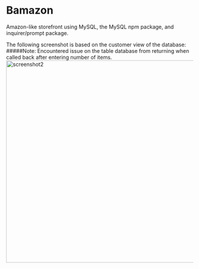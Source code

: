 # Bamazon

Amazon-like storefront using MySQL, the MySQL npm package, and inquirer/prompt package.

The following screenshot is based on the customer view of the database:
#####Note: Encountered issue on the table database from returning when called back after entering number of items.
<img width="545" alt="screenshot2" src="https://cloud.githubusercontent.com/assets/18274079/17086906/c4190a18-51cb-11e6-8a3e-84c36a11b9fb.png">
  

